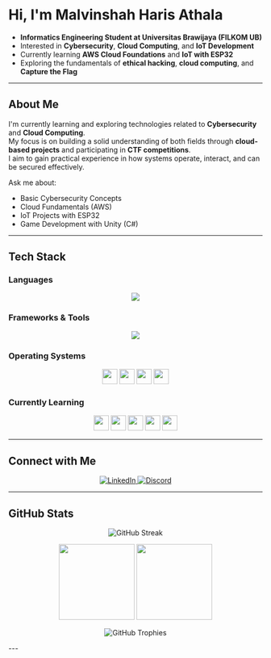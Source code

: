 #  Hi, I'm Malvinshah Haris Athala  

- **Informatics Engineering Student at Universitas Brawijaya (FILKOM UB)**  
- Interested in **Cybersecurity**, **Cloud Computing**, and **IoT Development**  
- Currently learning **AWS Cloud Foundations** and **IoT with ESP32**  
- Exploring the fundamentals of **ethical hacking**, **cloud computing**, and **Capture the Flag**

---

## About Me  

I'm currently learning and exploring technologies related to **Cybersecurity** and **Cloud Computing**.  
My focus is on building a solid understanding of both fields through **cloud-based projects** and participating in **CTF competitions**.  
I aim to gain practical experience in how systems operate, interact, and can be secured effectively.

Ask me about:  
- Basic Cybersecurity Concepts  
- Cloud Fundamentals (AWS)  
- IoT Projects with ESP32  
- Game Development with Unity (C#)  

---

## Tech Stack  

### Languages  
<p align="center">
  <img src="https://skillicons.dev/icons?i=python,kotlin,js,php,cs,cpp" />
</p>

### Frameworks & Tools  
<p align="center">
  <img src="https://skillicons.dev/icons?i=laravel,vue,tailwind,docker,firebase,unity,git,linux" />
</p>

### Operating Systems  
<p align="center">
  <img src="https://img.shields.io/badge/Arch_Linux-1793D1?logo=archlinux&logoColor=white&style=for-the-badge" height="30" />
  <img src="https://img.shields.io/badge/Kali_Linux-557C94?logo=kalilinux&logoColor=white&style=for-the-badge" height="30" />
  <img src="https://img.shields.io/badge/Rocky_Linux-10B981?logo=rockylinux&logoColor=white&style=for-the-badge" height="30" />
  <img src="https://img.shields.io/badge/Linux_Mint-87CF3E?logo=linuxmint&logoColor=white&style=for-the-badge" height="30" />
</p>

### Currently Learning  
<p align="center">
  <img src="https://img.shields.io/badge/AWS_Cloud-FF9900?logo=amazonaws&logoColor=white&style=for-the-badge" height="30" />
  <img src="https://img.shields.io/badge/IoT_ESP32-00979D?logo=espressif&logoColor=white&style=for-the-badge" height="30" />
  <img src="https://img.shields.io/badge/Cybersecurity-FB542B?logo=hackthebox&logoColor=white&style=for-the-badge" height="30" />
  <img src="https://img.shields.io/badge/Wazuh-005C99?logo=wazuh&logoColor=white&style=for-the-badge" height="30" />
  <img src="https://img.shields.io/badge/Metasploit-2C2C2C?logo=metasploit&logoColor=white&style=for-the-badge" height="30" />
</p>

---

## Connect with Me  

<p align="center">
  <a href="https://linkedin.com/in/malvinshah-haris-athala">
    <img src="https://img.shields.io/badge/LinkedIn-0077B5?style=for-the-badge&logo=linkedin&logoColor=white" alt="LinkedIn"/>
  </a>
  <a href="https://discord.com/users/your_discord_id">
    <img src="https://img.shields.io/badge/Discord-5865F2?style=for-the-badge&logo=discord&logoColor=white" alt="Discord"/>
  </a>
</p>

---

## GitHub Stats  

<p align="center">
  <img src="https://github-readme-streak-stats.herokuapp.com/?user=SakaGintoki&theme=tokyonight&hide_border=true" alt="GitHub Streak"/>
</p>

<p align="center">
  <img src="https://github-readme-stats.vercel.app/api?username=SakaGintoki&show_icons=true&theme=tokyonight&hide_border=true&include_all_commits=true&count_private=true" height="150" />
  <img src="https://github-readme-stats.vercel.app/api/top-langs/?username=SakaGintoki&layout=compact&theme=tokyonight&hide_border=true" height="150" />
</p>

<p align="center">
  <img src="https://github-profile-trophy.vercel.app/?username=SakaGintoki&theme=tokyonight&no-frame=true&margin-w=15" alt="GitHub Trophies"/>
</p>
---
